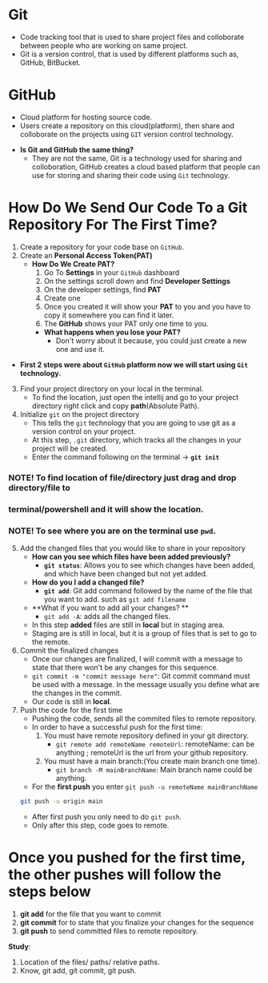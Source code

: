 # Git
- Code tracking tool that is used to share project files and colloborate between
  people who are working on same project.
- Git is a version control, that is used by different platforms such as,
  GitHub, BitBucket.

# GitHub
- Cloud platform for hosting source code.
- Users create a repository on this cloud(platform), then share and colloborate on
  the projects using `GIT` version control technology.

* **Is Git and GitHub the same thing?**
    - They are not the same, Git is a technology used for sharing and colloboration,
      GitHub creates a cloud based platform that people can use for storing and sharing
      their code using `Git` technology.

# How Do We Send Our Code To a Git Repository For The First Time?
1. Create a repository for your code base on `GitHub`.
2. Create an **Personal Access Token(PAT)**
    * **How Do We Create PAT?**
        1. Go To **Settings** in your `GitHub` dashboard
        2. On the settings scroll down and find **Developer Settings**
        3. On the developer settings, find **PAT**
        4. Create one
        5. Once you created it will show your **PAT** to you and you have to copy
           it somewhere you can find it later.
        6. The **GitHub** shows your PAT only one time to you.
        * **What happens when you lose your PAT?**
            - Don't worry about it because, you could just create a new one and use it.
* **First 2 steps were about `GitHub` platform now we will start using `Git` technology.**
3. Find your project directory on your local in the terminal.
    * To find the location, just open the intellij and go to your project directory
      right click and copy **path**(Absolute Path).
4. Initialize `git` on the project directory
    * This tells the `git` technology that you are going to use git as a version
      control on your project.
    * At this step, `.git` directory, which tracks all the changes in your project will
      be created.
    * Enter the command following on the terminal -> **`git init`**
### NOTE! To find location of file/directory just drag and drop directory/file to
### terminal/powershell and it will show the location.
### NOTE! To see where you are on the terminal use `pwd`.

5. Add the changed files that you would like to share in your repository
    * **How can you see which files have been added previously?**
        - **`git status`**: Allows you to see which changes have been added, and which
          have been changed but not yet added.
    * **How do you I add a changed file?**
        - **`git add`**: Git add command followed by the name of the file that you
          want to add. such as `git add filename`
    * **What if you want to add all your changes? **
        - `git add -A`: adds all the changed files.
    * In this step **added** files are still in **local** but in staging area.
    * Staging are is still in local, but it is a group of files that is set to go to the
      remote.
6. Commit the finalized changes
    * Once our changes are finalized, I will commit with a message to state that
      there won't be any changes for this sequence.
    * `git commit -m "commit message here"`: Git commit command must be used with
      a message. In the message usually you define what are the changes in the commit.
    * Our code is still in **local**.
7. Push the code for the first time
    * Pushing the code, sends all the commited files to remote repository.
    * In order to have a successful push for the first time:
        1. You must have remote repository defined in your git directory.
            - `git remote add remoteName remoteUrl`: remoteName: can be anything
              ; remoteUrl is the url from your github repository.
        2. You must have a main branch:(You create main branch one time).
            - `git branch -M mainBranchName`: Main branch name could be anything.
    * For the **first push** you enter `git push -u remoteName mainBranchName`
     ```bash 
     git push -u origin main
     ```
    * After first push you only need to do `git push`.
    * Only after this step, code goes to remote.


# Once you pushed for the first time, the other pushes will follow the steps below
1. **git add** for the file that you want to commit
2. **git commit** for to state that you finalize your changes for the sequence
3. **git push** to send committed files to remote repository.


**Study**:
1. Location of the files/ paths/ relative paths.
2. Know, git add, git commit, git push.



